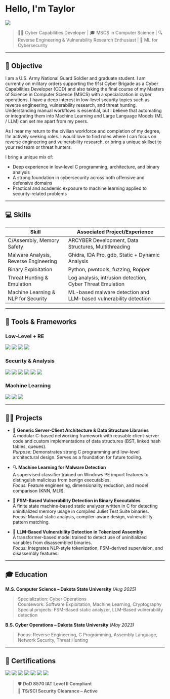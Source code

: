 # Hello, I'm Taylor
<a href="https://www.linkedin.com/in/taylormarrion/"><img src="https://img.shields.io/badge/-LinkedIn-0072b1?&style=for-the-badge&logo=linkedin&logoColor=white" /></a>

> 👨‍💻 Cyber Capabilities Developer | 🎓 MSCS in Computer Science | 🔍 Reverse Engineering & Vulnerability Research Enthusiast | 🧠 ML for Cybersecurity

---

## 🎯 Objective

I am a U.S. Army National Guard Soldier and graduate student. I am currently on military orders supporting the 91st Cyber Brigade as a Cyber Capabilities Developer (CCD) and also taking the final course of my Masters of Science in Computer Science (MSCS) with a specialization in cyber operations. I have a deep interest in low-level security topics such as reverse engineering, vulnerability research, and threat hunting. Understanding manual workflows is essential, but I believe that automating or integrating them into Machine Learning and Large Language Models (ML / LLM) can set me apart from my peers. 

As I near my return to the civilian workforce and completion of my degree, I’m actively seeking roles. I would love to find roles where I can focus on reverse engineering and vulnerability research, or bring a unique skillset to your red team or threat hunters.

I bring a unique mix of:
- Deep experience in low-level C programming, architecture, and binary analysis
- A strong foundation in cybersecurity across both offensive and defensive domains
- Practical and academic exposure to machine learning applied to security-related problems

---

## 💻 Skills

| Skill                                       | Associated Project/Experience |
|--------------------------------------------|--------------------------------|
| C/Assembly, Memory Safety                  | ARCYBER Development, Data Structures, Multithreading |
| Malware Analysis, Reverse Engineering      | Ghidra, IDA Pro, gdb, Static + Dynamic Analysis |
| Binary Exploitation                        | Python, pwntools, fuzzing, Ropper |
| Threat Hunting & Emulation                 | Log analysis, intrusion detection, Cyber Threat Emulation |
| Machine Learning & NLP for Security        | ML-based malware detection and LLM-based vulnerability detection |

---

## 🧰 Tools & Frameworks

### Low-Level + RE
<div>
  <img src="https://img.shields.io/badge/-Ghidra-5C2D91?&style=for-the-badge&logo=ghidra&logoColor=white" />
  <img src="https://img.shields.io/badge/-IDA_Pro-000000?&style=for-the-badge&logoColor=white" />
  <img src="https://img.shields.io/badge/-pwntools-E83E8C?&style=for-the-badge&logo=python&logoColor=white" />
  <img src="https://img.shields.io/badge/-GDB+GEF-800000?&style=for-the-badge&logo=gnu&logoColor=white" />
</div>

### Security & Analysis
<div>
  <img src="https://img.shields.io/badge/-Wireshark-1679A7?&style=for-the-badge&logo=Wireshark&logoColor=white" />
  <img src="https://img.shields.io/badge/-Burp_Suite-FF5733?&style=for-the-badge&logo=PortSwigger&logoColor=white" />
  <img src="https://img.shields.io/badge/-Metasploit-4A4A4A?&style=for-the-badge&logoColor=white" />
  <img src="https://img.shields.io/badge/-Splunk-000000?&style=for-the-badge&logo=Splunk&logoColor=white" />
  <img src="https://img.shields.io/badge/-Kali_Linux-557C94?&style=for-the-badge&logo=kalilinux&logoColor=white" />
  <img src="https://img.shields.io/badge/-nmap-4682B4?&style=for-the-badge&logo=nmap&logoColor=white" />
</div>

### Machine Learning
<div>
  <img src="https://img.shields.io/badge/-scikit--learn-F7931E?&style=for-the-badge&logo=scikit-learn&logoColor=white" />
  <img src="https://img.shields.io/badge/-PyTorch-EE4C2C?&style=for-the-badge&logo=pytorch&logoColor=white" />
  <img src="https://img.shields.io/badge/-Transformers-FFBF00?&style=for-the-badge&logo=huggingface&logoColor=white" />
</div>

---

  ## 👨‍💻 Projects

- 🧱 **Generic Server-Client Architecture & Data Structure Libraries**  
  A modular C-based networking framework with reusable client-server code and custom implementations of data structures (BST, linked hash tables, queues).  
  *Purpose:* Demonstrates strong C programming and low-level architectural design. Serves as a foundation for future tooling.

- 🔍 **Machine Learning for Malware Detection**  
  A supervised classifier trained on Windows PE import features to distinguish malicious from benign executables.  
  *Focus:* Feature engineering, dimensionality reduction, and model comparison (KNN, MLR).

- 🔧 **FSM-Based Vulnerability Detection in Binary Executables**  
  A finite state machine-based static analyzer written in C for detecting uninitialized memory usage in compiled Juliet Test Suite binaries.  
  *Focus:* Manual static analysis, compiler-aware design, vulnerability pattern matching.

- 🔬 **LLM-Based Vulnerability Detection in Tokenized Assembly**  
  A transformer-based model trained to detect use of uninitialized variables from disassembled binaries.  
  *Focus:* Integrates NLP-style tokenization, FSM-derived supervision, and disassembly features.

---

## 🎓 Education

**M.S. Computer Science – Dakota State University** *(Aug 2025)*  
> Specialization: Cyber Operations  
> Coursework: Software Exploitation, Machine Learning, Cryptography
> Special projects: FSM-Based static analyzer, LLM-Based vulnerability detection

**B.S. Cyber Operations – Dakota State University** *(May 2023)*  
> Focus: Reverse Engineering, C Programming, Assembly Language, Network Security, Threat Hunting

---

## 📜 Certifications

<div>
    <img src="https://img.shields.io/badge/-A%2B-4D4D4D?&style=for-the-badge&logo=CompTIA&logoColor=white" />
    <img src="https://img.shields.io/badge/-Network%2B-007ACC?&style=for-the-badge&logo=CompTIA&logoColor=white" />
    <img src="https://img.shields.io/badge/-Security%2B-FF0000?&style=for-the-badge&logo=CompTIA&logoColor=white" />
    <img src="https://img.shields.io/badge/-CySA%2B-2F9AC4?&style=for-the-badge&logo=CompTIA&logoColor=white" />
    <img src="https://img.shields.io/badge/-PenTest%2B-800000?&style=for-the-badge&logo=CompTIA&logoColor=white" />
    <img src="https://img.shields.io/badge/-DC3_Threat_Emulation-003366?&style=for-the-badge&logoColor=white" />
    <img src="https://img.shields.io/badge/-DC3_DCI_Forensics-333333?&style=for-the-badge&logoColor=white" />
</div>

> 🛡️ **DoD 8570 IAT Level II Compliant**  
> 🔐 **TS/SCI Security Clearance – Active**
